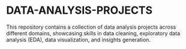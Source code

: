 # DATA-ANALYSIS-PROJECTS
This repository contains a collection of data analysis projects across different domains, showcasing skills in data cleaning, exploratory data analysis (EDA), data visualization, and insights generation. 
